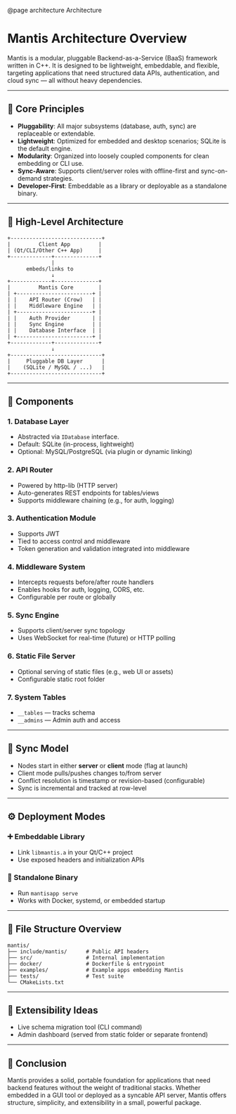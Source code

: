 @page architecture Architecture

# Mantis Architecture Overview

Mantis is a modular, pluggable Backend-as-a-Service (BaaS) framework written in C++. It is designed to be lightweight, embeddable, and flexible, targeting applications that need structured data APIs, authentication, and cloud sync — all without heavy dependencies.

---

## 📐 Core Principles

- **Pluggability**: All major subsystems (database, auth, sync) are replaceable or extendable.
- **Lightweight**: Optimized for embedded and desktop scenarios; SQLite is the default engine.
- **Modularity**: Organized into loosely coupled components for clean embedding or CLI use.
- **Sync-Aware**: Supports client/server roles with offline-first and sync-on-demand strategies.
- **Developer-First**: Embeddable as a library or deployable as a standalone binary.

---

## 🧱 High-Level Architecture

```
+-----------------------------+
|         Client App         |
| (Qt/CLI/Other C++ App)     |
+-------------+--------------+
              |
      embeds/links to
              ↓
+-------------+--------------+
|         Mantis Core        |
| +------------------------+ |
| |    API Router (Crow)   | |
| |    Middleware Engine   | |
| +------------------------+ |
| |    Auth Provider       | |
| |    Sync Engine         | |
| |    Database Interface  | |
| +------------------------+ |
+-------------+--------------+
              ↓
+-----------------------------+
|     Pluggable DB Layer      |
|    (SQLite / MySQL / ...)   |
+-----------------------------+
```

---

## 🧩 Components

### 1. **Database Layer**
- Abstracted via `IDatabase` interface.
- Default: SQLite (in-process, lightweight)
- Optional: MySQL/PostgreSQL (via plugin or dynamic linking)

### 2. **API Router**
- Powered by http-lib (HTTP server)
- Auto-generates REST endpoints for tables/views
- Supports middleware chaining (e.g., for auth, logging)

### 3. **Authentication Module**
- Supports JWT
- Tied to access control and middleware
- Token generation and validation integrated into middleware

### 4. **Middleware System**
- Intercepts requests before/after route handlers
- Enables hooks for auth, logging, CORS, etc.
- Configurable per route or globally

### 5. **Sync Engine**
- Supports client/server sync topology
- Uses WebSocket for real-time (future) or HTTP polling

### 6. **Static File Server**
- Optional serving of static files (e.g., web UI or assets)
- Configurable static root folder

### 7. **System Tables**
- `__tables`  — tracks schema
- `__admins` — Admin auth and access

---

## 🔄 Sync Model

- Nodes start in either **server** or **client** mode (flag at launch)
- Client mode pulls/pushes changes to/from server
- Conflict resolution is timestamp or revision-based (configurable)
- Sync is incremental and tracked at row-level

---

## ⚙️ Deployment Modes

### ➕ Embeddable Library
- Link `libmantis.a` in your Qt/C++ project
- Use exposed headers and initialization APIs

### 🚀 Standalone Binary
- Run `mantisapp serve`
- Works with Docker, systemd, or embedded startup

---

## 📁 File Structure Overview

```
mantis/
├── include/mantis/      # Public API headers
├── src/                 # Internal implementation
├── docker/              # Dockerfile & entrypoint
├── examples/            # Example apps embedding Mantis
├── tests/               # Test suite
└── CMakeLists.txt
```

---

## 📌 Extensibility Ideas

- Live schema migration tool (CLI command)
- Admin dashboard (served from static folder or separate frontend)

---

## 🏁 Conclusion

Mantis provides a solid, portable foundation for applications that need backend features without the weight of traditional stacks. Whether embedded in a GUI tool or deployed as a syncable API server, Mantis offers structure, simplicity, and extensibility in a small, powerful package.

